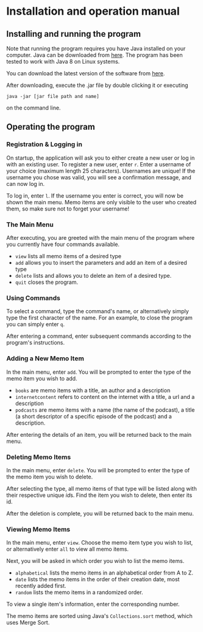 # Installation and operation manual

## Installing and running the program

Note that running the program requires you have Java installed on your computer. Java can be downloaded from [here](https://www.java.com/en/download/). The program has been tested to work with Java 8 on Linux systems.

You can download the latest version of the software from [here](https://github.com/Ajhaa/ohtu-EIKU/releases).

After downloading, execute the .jar file by double clicking it or executing

```
java -jar [jar file path and name]
```

on the command line.

## Operating the program

### Registration & Logging in

On startup, the application will ask you to either create a new user or log in with an existing user. To register a new user, enter ```r```. Enter a username of your choice (maximum length 25 characters). Usernames are unique! If the username you chose was valid, you will see a confirmation message, and can now log in.

To log in, enter ```l```. If the username you enter is correct, you will now be shown the main menu. Memo items are only visible to the user who created them, so make sure not to forget your username!

### The Main Menu

After executing, you are greeted with the main menu of the program where you currently have four commands available.

- ```view``` lists all memo items of a desired type 
- ```add``` allows you to insert the parameters and add an item of a desired type
- ```delete``` lists and allows you to delete an item of a desired type.
- ```quit``` closes the program.

### Using Commands

To select a command, type the command's name, or alternatively simply type the first character of the name. For an example, to close the program you can simply enter ```q```.

After entering a command, enter subsequent commands according to the program's instructions.

### Adding a New Memo Item

In the main menu, enter ```add```. You will be prompted to enter the type of the memo item you wish to add.

- ```books``` are memo items with a title, an author and a description
- ```internetcontent``` refers to content on the internet with a title, a url and a description
- ```podcasts``` are memo items with a name (the name of the podcast), a title (a short descriptor of a specific episode of the podcast) and a description.

After entering the details of an item, you will be returned back to the main menu.

### Deleting Memo Items

In the main menu, enter ```delete```. You will be prompted to enter the type of the memo item you wish to delete.

After selecting the type, all memo items of that type will be listed along with their respective unique *id*s. Find the item you wish to delete, then enter its id.

After the deletion is complete, you will be returned back to the main menu.

### Viewing Memo Items

In the main menu, enter ```view```. Choose the memo item type you wish to list, or alternatively enter ```all``` to view all memo items.

Next, you will be asked in which order you wish to list the memo items.

- ```alphabetical``` lists the memo items in an alphabetical order from A to Z.
- ```date``` lists the memo items in the order of their creation date, most recently added first.
- ```random``` lists the memo items in a randomized order.

To view a single item's information, enter the corresponding number.

The memo items are sorted using Java's ```Collections.sort``` method, which uses Merge Sort.

